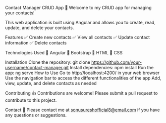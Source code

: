 Contact Manager CRUD App
👋 Welcome to my CRUD app for managing your contacts!

This web application is built using Angular and allows you to create, read, update, and delete your contacts.

Features
✅ Create new contacts
✅ View all contacts
✅ Update contact information
✅ Delete contacts

Technologies Used
🔧 Angular
🔧 Bootstrap
🔧 HTML
🔧 CSS

Installation
Clone the repository: git clone https://github.com/your-username/contact-manager.git
Install dependencies: npm install
Run the app: ng serve
How to Use
Go to http://localhost:4200/ in your web browser
Use the navigation bar to access the different functionalities of the app
Add, view, update, and delete contacts as needed

Contributing
👍 Contributions are welcome! Please submit a pull request to contribute to this project.

Contact
📧 Please contact me at sonusureshofficial8@email.com if you have any questions or suggestions.
